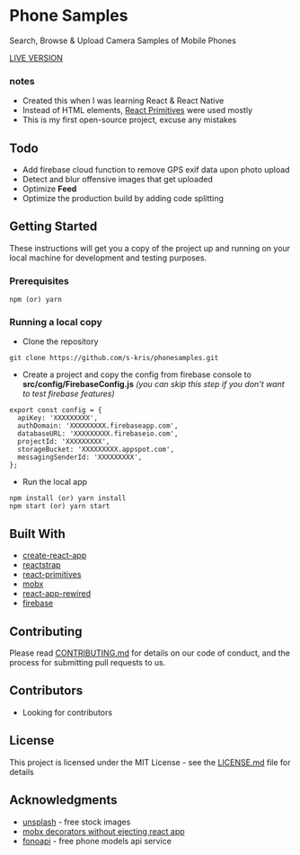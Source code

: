 # Phone Samples

Search, Browse & Upload Camera Samples of Mobile Phones

[LIVE VERSION](http://phonesamples.org)

### notes

* Created this when I was learning React & React Native
* Instead of HTML elements, [React Primitives](https://github.com/lelandrichardson/react-primitives) were used mostly
* This is my first open-source project, excuse any mistakes

## Todo

* Add firebase cloud function to remove GPS exif data upon photo upload
* Detect and blur offensive images that get uploaded
* Optimize **Feed**
* Optimize the production build by adding code splitting

## Getting Started

These instructions will get you a copy of the project up and running on your local machine for development and testing purposes.

### Prerequisites

```
npm (or) yarn
```

### Running a local copy

* Clone the repository

```
git clone https://github.com/s-kris/phonesamples.git
```

* Create a project and copy the config from firebase console to **src/config/FirebaseConfig.js**
  _(you can skip this step if you don't want to test firebase features)_

```
export const config = {
  apiKey: 'XXXXXXXXX',
  authDomain: 'XXXXXXXXX.firebaseapp.com',
  databaseURL: 'XXXXXXXXX.firebaseio.com',
  projectId: 'XXXXXXXXX',
  storageBucket: 'XXXXXXXXX.appspot.com',
  messagingSenderId: 'XXXXXXXXX',
};
```

* Run the local app

```
npm install (or) yarn install
npm start (or) yarn start
```

## Built With

* [create-react-app](https://github.com/facebook/create-react-app)
* [reactstrap](https://reactstrap.github.io)
* [react-primitives](https://github.com/lelandrichardson/react-primitives)
* [mobx](https://mobx.js.org)
* [react-app-rewired](https://github.com/timarney/react-app-rewired)
* [firebase](http://firebase.google.com)

## Contributing

Please read [CONTRIBUTING.md](CONTRIBUTING.md) for details on our code of conduct, and the process for submitting pull requests to us.

## Contributors

* Looking for contributors

## License

This project is licensed under the MIT License - see the [LICENSE.md](LICENSE) file for details

## Acknowledgments

* [unsplash](http://unsplash.com) - free stock images
* [mobx decorators without ejecting react app](https://github.com/leighhalliday/mobx-decorators-without-ejecting)
* [fonoapi](https://github.com/shakee93/fonoapi) - free phone models api service

